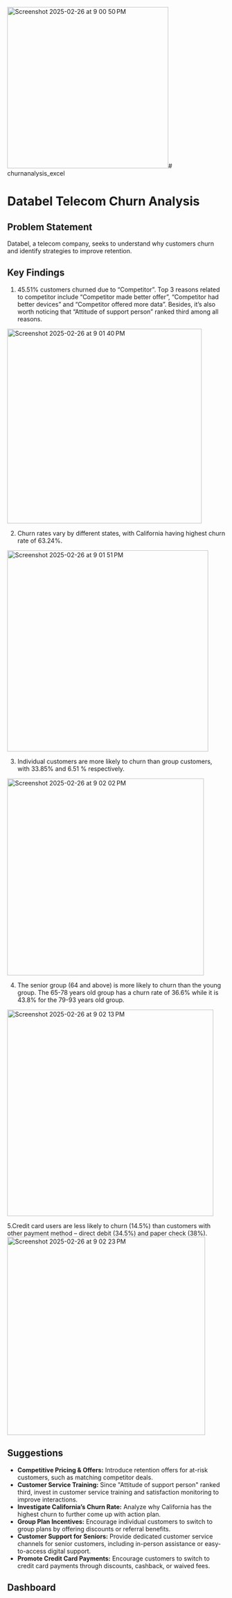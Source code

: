 <img width="372" alt="Screenshot 2025-02-26 at 9 00 50 PM" src="https://github.com/user-attachments/assets/7f2e73f6-b734-4e53-8b76-ff6c29145f48" /># churnanalysis_excel
# Databel Telecom Churn Analysis  

## Problem Statement  
Databel, a telecom company, seeks to understand why customers churn and identify strategies to improve retention. 

## Key Findings  
1. 45.51% customers churned due to “Competitor”. Top 3 reasons related to competitor include “Competitor made better offer”, “Competitor had better devices” and “Competitor offered more data”. Besides, it’s also worth noticing that “Attitude of support person” ranked third among all reasons.
<img width="449" alt="Screenshot 2025-02-26 at 9 01 40 PM" src="https://github.com/user-attachments/assets/eb79b760-856a-458b-9bae-aabbe5e2e024" />

2. Churn rates vary by different states, with California having highest churn rate of 63.24%.

<img width="464" alt="Screenshot 2025-02-26 at 9 01 51 PM" src="https://github.com/user-attachments/assets/5743f0c2-867c-4150-9dbf-f02094109fd3" />

3. Individual customers are more likely to churn than group customers, with 33.85% and 6.51 % respectively.

<img width="454" alt="Screenshot 2025-02-26 at 9 02 02 PM" src="https://github.com/user-attachments/assets/9f1ccd76-9fed-4b15-91ee-c48c69c5e11f" />

4. The senior group (64 and above) is more likely to churn than the young group. The 65-78 years old group has a churn rate of 36.6% while it is 43.8% for the 79-93 years old group.
<img width="476" alt="Screenshot 2025-02-26 at 9 02 13 PM" src="https://github.com/user-attachments/assets/3c11e434-3493-4ca2-b23e-83207b7b4366" />

5.Credit card users are less likely to churn (14.5%) than customers with other payment method – direct debit (34.5%) and paper check (38%).  
<img width="457" alt="Screenshot 2025-02-26 at 9 02 23 PM" src="https://github.com/user-attachments/assets/7b65f4cc-f420-4569-a755-d763103a02b2" />


## Suggestions  
- **Competitive Pricing & Offers:** Introduce retention offers for at-risk customers, such as matching competitor deals.  
- **Customer Service Training:** Since "Attitude of support person" ranked third, invest in customer service training and satisfaction monitoring to improve interactions.  
- **Investigate California’s Churn Rate:** Analyze why California has the highest churn to further come up with action plan.  
- **Group Plan Incentives:** Encourage individual customers to switch to group plans by offering discounts or referral benefits.  
- **Customer Support for Seniors:** Provide dedicated customer service channels for senior customers, including in-person assistance or easy-to-access digital support.  
- **Promote Credit Card Payments:** Encourage customers to switch to credit card payments through discounts, cashback, or waived fees.

## Dashboard

